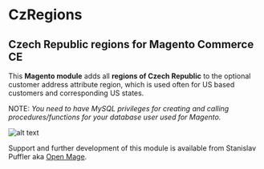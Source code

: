 # CzRegions
## Czech Republic regions for Magento Commerce CE

This **Magento module** adds all **regions of Czech Republic** to the optional customer address attribute region, which is used often for US based customers and corresponding US states.

NOTE: *You need to have MySQL privileges for creating and calling procedures/functions for your database user used for Magento.*

![alt text](http://www.openmage.cz/github/images/CzRegions.png "Magento module CzRegions - kraje České republiky")

Support and further development of this module is available from Stanislav Puffler aka [Open Mage](https://www.openmage.cz).
